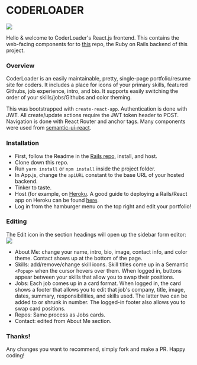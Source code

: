 # CODERLOADER

<image src="/public/images/demo.png" />

Hello & welcome to CoderLoader's React.js frontend. This contains the web-facing components for to [this](https://github.com/256hz/coderloader-rails/) repo, the Ruby on Rails backend of this project.

### Overview
CoderLoader is an easily maintainable, pretty, single-page portfolio/resume site for coders. It includes a place for icons of your primary skills, featured Githubs, job experience, intro, and bio. It supports easily switching the order of your skills/jobs/Githubs and color theming.

This was bootstrapped with `create-react-app`.  Authentication is done with JWT.  All create/update actions require the JWT token header to POST.  Navigation is done with React Router and anchor tags.  Many components were used from [semantic-ui-react](https://react.semantic-ui.com).

### Installation
- First, follow the Readme in the [Rails repo](https://github.com/256hz/coderloader-rails/), install, and host.
- Clone down this repo.
- Run `yarn install` or `npm install` inside the project folder.
- In App.js, change the `apiURL` constant to the base URL of your hosted backend.
- Tinker to taste.
- Host (for example, on [Heroku](http://www.heroku.com).  A good guide to deploying a Rails/React app on Heroku can be found [here](https://medium.com/coding-in-simple-english/deploying-rails-react-app-to-heroku-35e1829242ab).
- Log in from the hamburger menu on the top right and edit your portfolio!

### Editing
The Edit icon in the section headings will open up the sidebar form editor:
<image src="/public/images/sidebar-skills.png">
- About Me: change your name, intro, bio, image, contact info, and color theme.  Contact shows up at the bottom of the page.
- Skills: add/remove/change skill icons.  Skill titles come up in a Semantic `<Popup>` when the cursor hovers over them.  When logged in, buttons appear between your skills that allow you to swap their positions.
- Jobs: Each job comes up in a card format.  When logged in, the card shows a footer that allows you to edit that job's company, title, image, dates, summary, responsibilities, and skills used.  The latter two can be added to or shrunk in number.  The logged-in footer also allows you to swap card positions.
- Repos: Same process as Jobs cards.
- Contact: edited from About Me section.
  
### Thanks!
Any changes you want to recommend, simply fork and make a PR.  Happy coding!
